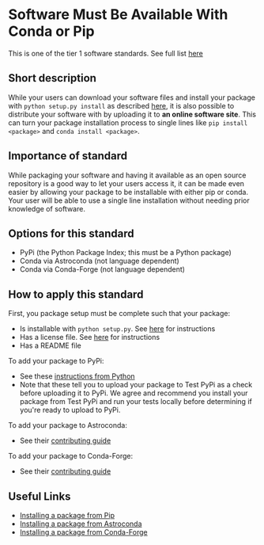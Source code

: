 # Software Must Be Available With Conda or Pip

This is one of the tier 1 software standards. See full list [here](tier1_standards_overview.md)

## Short description
While your users can download your software files and install your package with `python setup.py install` as described [here](package_structure.md), it is also possible to distribute your software with by uploading it to **an online software site**. This can turn your package installation process to single lines like `pip install <package>` and `conda install <package>`.

## Importance of standard
While packaging your software and having it available as an open source repository is a good way to let your users access it, it can be made even easier by allowing your package to be installable with either pip or conda. Your user will be able to use a single line installation without needing prior knowledge of software.

## Options for this standard
- PyPi (the Python Package Index; this must be a Python package)
- Conda via Astroconda (not language dependent)
- Conda via Conda-Forge (not language dependent)

## How to apply this standard
First, you package setup must be complete such that your package:
- Is installable with `python setup.py`. See [here](package_structure.md) for instructions
- Has a license file. See [here](license_file.md) for instructions
- Has a README file

To add your package to PyPi:
- See these [instructions from Python](https://packaging.python.org/tutorials/packaging-projects/#generating-distribution-archives)
- Note that these tell you to upload your package to Test PyPi as a check before uploading it to PyPi. We agree and recommend you install your package from Test PyPi and run your tests locally before determining if you're ready to upload to PyPi.

To add your package to Astroconda:
- See their [contributing guide](https://astroconda.readthedocs.io/en/latest/contributing.html#adding-a-recipe-to-astroconda-contrib)

To add your package to Conda-Forge:
- See their [contributing guide](https://conda-forge.org/docs/maintainer/adding_pkgs.html#contributing-packages)

## Useful Links
- [Installing a package from Pip](https://packaging.python.org/tutorials/installing-packages/)
- [Installing a package from Astroconda](https://astroconda.readthedocs.io/en/latest/index.html)
- [Installing a package from Conda-Forge](https://conda-forge.org/docs/user/introduction.html#how-can-i-install-packages-from-conda-forge) 